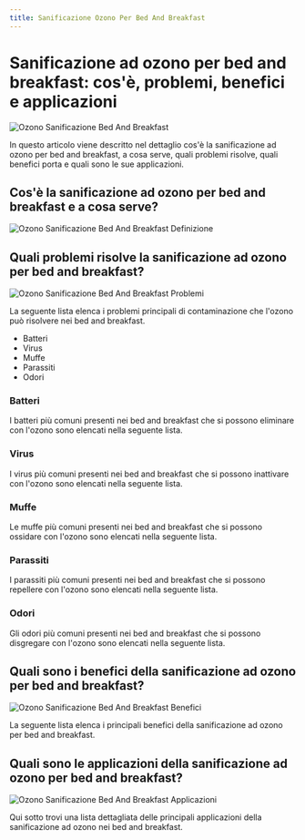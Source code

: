 ```yaml
---
title: Sanificazione Ozono Per Bed And Breakfast
---
```


# Sanificazione ad ozono per bed and breakfast: cos'è, problemi, benefici e applicazioni

![Ozono Sanificazione Bed And Breakfast](/assets/images/ozono-sanificazione-bed-and-breakfast.jpg)

<!-- content -->

In questo articolo viene descritto nel dettaglio cos'è la sanificazione ad ozono per bed and breakfast, a cosa serve, quali problemi risolve, quali benefici porta e quali sono le sue applicazioni.

## Cos'è la sanificazione ad ozono per bed and breakfast e a cosa serve?

<!-- content -->

![Ozono Sanificazione Bed And Breakfast Definizione](/assets/images/ozono-sanificazione-bed-and-breakfast-definizione.jpg)

## Quali problemi risolve la sanificazione ad ozono per bed and breakfast?

<!-- content -->

![Ozono Sanificazione Bed And Breakfast Problemi](/assets/images/ozono-sanificazione-bed-and-breakfast-problemi.jpg)

La seguente lista elenca i problemi principali di contaminazione che l'ozono può risolvere nei bed and breakfast.

- Batteri
- Virus
- Muffe
- Parassiti
- Odori

### Batteri

<!-- content -->

I batteri più comuni presenti nei bed and breakfast che si possono eliminare con l'ozono sono elencati nella seguente lista.

<!-- list -->

### Virus

<!-- content -->

I virus più comuni presenti nei bed and breakfast che si possono inattivare con l'ozono sono elencati nella seguente lista.

<!-- list -->

### Muffe

<!-- content -->

Le muffe più comuni presenti nei bed and breakfast che si possono ossidare con l'ozono sono elencati nella seguente lista.

<!-- list -->

### Parassiti

<!-- content -->

I parassiti più comuni presenti nei bed and breakfast che si possono repellere con l'ozono sono elencati nella seguente lista.

<!-- list -->

### Odori

<!-- content -->

Gli odori più comuni presenti nei bed and breakfast che si possono disgregare con l'ozono sono elencati nella seguente lista.

<!-- list -->

## Quali sono i benefici della sanificazione ad ozono per bed and breakfast?

<!-- content -->

![Ozono Sanificazione Bed And Breakfast Benefici](/assets/images/ozono-sanificazione-bed-and-breakfast-benefici.jpg)

La seguente lista elenca i principali benefici della sanificazione ad ozono per bed and breakfast.

<!-- list -->

## Quali sono le applicazioni della sanificazione ad ozono per bed and breakfast?

<!-- content -->

![Ozono Sanificazione Bed And Breakfast Applicazioni](/assets/images/ozono-sanificazione-bed-and-breakfast-applicazioni.jpg)

Qui sotto trovi una lista dettagliata delle principali applicazioni della sanificazione ad ozono nei bed and breakfast.

<!-- list -->



